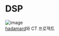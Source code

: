 # DSP
![image](https://img.shields.io/github/license/minji-o-j/DSP)  
[hadamard](https://github.com/minji-o-j/DSP/tree/master/hadamard)와 CT 프로젝트

